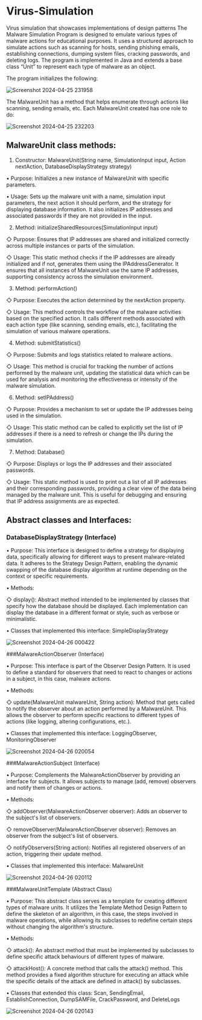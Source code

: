 # Virus-Simulation
Virus simulation that showcases implementations of design patterns
The Malware Simulation Program is designed to emulate various types of malware actions for educational purposes. It uses a structured approach to simulate actions such as scanning for hosts, sending phishing emails, establishing connections, dumping system files, cracking passwords, and deleting logs. The program is implemented in Java and extends a base class “Unit” to represent each type of malware as an object.

The program initializes the following:

![Screenshot 2024-04-25 231958](https://github.com/MuhiEddinTahhan/Virus-Simulation/assets/96084107/c26835b5-f9e2-4bab-983f-ee0ed4b055ca)


The MalwareUnit has a method that helps enumerate through actions like scanning, sending emails, etc. Each MalwareUnit created has one role to do:


![Screenshot 2024-04-25 232203](https://github.com/MuhiEddinTahhan/Virus-Simulation/assets/96084107/cc2cce85-2263-42d3-9d3e-ccfd9ef5cdae)


## MalwareUnit class methods:


1. Constructor: MalwareUnit(String name, SimulationInput input, Action nextAction, DatabaseDisplayStrategy strategy)


• Purpose: Initializes a new instance of MalwareUnit with specific parameters.


• Usage: Sets up the malware unit with a name, simulation input parameters, the next action it should perform, and the strategy for displaying database information. It also initializes IP addresses and associated passwords if they are not provided in the input.


2. Method: initializeSharedResources(SimulationInput input)


◇ Purpose: Ensures that IP addresses are shared and initialized correctly across multiple instances or parts of the simulation.


◇ Usage: This static method checks if the IP addresses are already initialized and if not, generates them using the IPAddressGenerator. It ensures that all instances of MalwareUnit use the same IP addresses, supporting consistency across the simulation environment.


3. Method: performAction()


◇ Purpose: Executes the action determined by the nextAction property.


◇ Usage: This method controls the workflow of the malware activities based on the specified action. It calls different methods associated with each action type (like scanning, sending emails, etc.), facilitating the simulation of various malware operations.


4. Method: submitStatistics()
   

◇ Purpose: Submits and logs statistics related to malware actions.


◇ Usage: This method is crucial for tracking the number of actions performed by the malware unit, updating the statistical data which can be used for analysis and monitoring the effectiveness or intensity of the malware simulation.


6. Method: setIPAddress()


◇ Purpose: Provides a mechanism to set or update the IP addresses being used in the simulation.


◇ Usage: This static method can be called to explicitly set the list of IP addresses if there is a need to refresh or change the IPs during the simulation.


7. Method: Database()


◇ Purpose: Displays or logs the IP addresses and their associated passwords.


◇ Usage: This static method is used to print out a list of all IP addresses and their corresponding passwords, providing a clear view of the data being managed by the malware unit. This is useful for debugging and ensuring that IP address assignments are as expected.


## Abstract classes and Interfaces:


### DatabaseDisplayStrategy (Interface)

• Purpose: This interface is designed to define a strategy for displaying data, specifically allowing for different ways to present malware-related data. It adheres to the Strategy Design Pattern, enabling the dynamic swapping of the database display algorithm at runtime depending on the context or specific requirements.


• Methods:

◇ display(): Abstract method intended to be implemented by classes that specify how the database should be displayed. Each implementation can display the database in a different format or style, such as verbose or minimalistic.


• Classes that implemented this interface:  SimpleDisplayStrategy

![Screenshot 2024-04-26 000422](https://github.com/MuhiEddinTahhan/Virus-Simulation/assets/96084107/74aec8c0-0235-4d6f-a5d6-59ed2376f977)


###MalwareActionObserver (Interface)


• Purpose: This interface is part of the Observer Design Pattern. It is used to define a standard for observers that need to react to changes or actions in a subject, in this case, malware actions.


• Methods:

◇ update(MalwareUnit malwareUnit, String action): Method that gets called to notify the observer about an action performed by a MalwareUnit. This allows the observer to perform specific reactions to different types of actions (like logging, altering configurations, etc.).


• Classes that implemented this interface:  LoggingObserver, MonitoringObserver

![Screenshot 2024-04-26 020054](https://github.com/MuhiEddinTahhan/Virus-Simulation/assets/96084107/62c74adf-5521-402e-aa12-11e20f43cdf5)


###MalwareActionSubject (Interface)


• Purpose: Complements the MalwareActionObserver by providing an interface for subjects. It allows subjects to manage (add, remove) observers and notify them of changes or actions.


• Methods:

◇ addObserver(MalwareActionObserver observer): Adds an observer to the subject's list of observers.

◇ removeObserver(MalwareActionObserver observer): Removes an observer from the subject's list of observers.

◇ notifyObservers(String action): Notifies all registered observers of an action, triggering their update method.


• Classes that implemented this interface:  MalwareUnit


![Screenshot 2024-04-26 020112](https://github.com/MuhiEddinTahhan/Virus-Simulation/assets/96084107/43eaef97-4638-4218-9865-67356f8bb27d)


###MalwareUnitTemplate (Abstract Class)


• Purpose: This abstract class serves as a template for creating different types of malware units. It utilizes the Template Method Design Pattern to define the skeleton of an algorithm, in this case, the steps involved in malware operations, while allowing its subclasses to redefine certain steps without changing the algorithm's structure.


• Methods:

◇ attack(): An abstract method that must be implemented by subclasses to define specific attack behaviours of different types of malware.

◇ attackHost(): A concrete method that calls the attack() method. This method provides a fixed algorithm structure for executing an attack while the specific details of the attack are defined in attack() by subclasses.


• Classes that extended this class:  Scan, SendingEmail, EstablishConnection, DumpSAMFile, CrackPassword, and DeleteLogs

![Screenshot 2024-04-26 020143](https://github.com/MuhiEddinTahhan/Virus-Simulation/assets/96084107/3142b7f9-beb8-4ab4-aa48-c478bc87259b)
